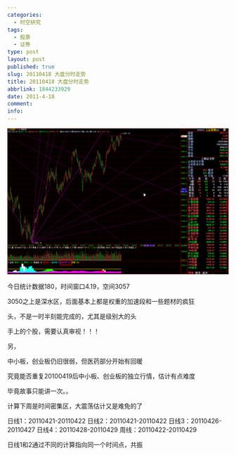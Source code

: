 ```yaml
---
categories:
  - 时空研究
tags:
  - 股票
  - 证券
type: post
layout: post
published: true
slug: 20110418 大盘分时走势
title: 20110418 大盘分时走势
abbrlink: 1844233929
date: 2011-4-18
comment:
info:
---
```

![20110418-0](/images/20110418-0.gif)

今日统计数据180，时间窗口4.19，空间3057

3050之上是深水区，后面基本上都是权重的加速段和一些题材的疯狂

头，不是一时半刻能完成的，尤其是级别大的头

手上的个股，需要认真审视！！！

另，

中小板，创业板仍旧很弱，但医药部分开始有回暖

究竟能否重复20100419后中小板、创业板的独立行情，估计有点难度

毕竟故事只能讲一次。。

计算下周是时间密集区，大震荡估计又是难免的了


日线1：20110421-20110422
日线2：20110421-20110422
日线3：20110426-20110427
日线4：20110428-20110429
周线：20110422-20110429

日线1和2通过不同的计算指向同一个时间点，共振
